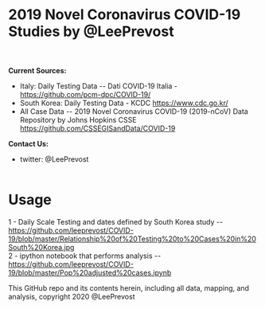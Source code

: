 # 2019 Novel Coronavirus COVID-19 Studies by @LeePrevost


<br><br>
<b>Current Sources:</b><br>

* Italy: Daily Testing Data -- Dati COVID-19 Italia - https://github.com/pcm-dpc/COVID-19/ <br> 
* South Korea: Daily Testing Data - KCDC https://www.cdc.go.kr/ <br>
* All Case Data -- 2019 Novel Coronavirus COVID-19 (2019-nCoV) Data Repository by Johns Hopkins CSSE https://github.com/CSSEGISandData/COVID-19 <br>

<b>Contact Us: </b><br>
* twitter: @LeePrevost
<br><br>


# Usage
1 - Daily Scale Testing and dates defined by South Korea study -- https://github.com/leeprevost/COVID-19/blob/master/Relationship%20of%20Testing%20to%20Cases%20in%20South%20Korea.jpg <br>
2 - ipython notebook that performs analysis -- https://github.com/leeprevost/COVID-19/blob/master/Pop%20adjusted%20cases.ipynb <br>


This GitHub repo and its contents herein, including all data, mapping, and analysis, copyright 2020 @LeePrevost